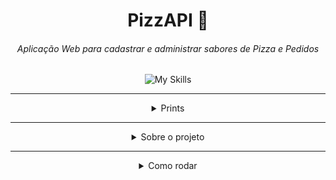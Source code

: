 <div align="center">

  # PizzAPI 🍕
  ###### Aplicação Web para cadastrar e administrar sabores de Pizza e Pedidos

  ![My Skills](https://skillicons.dev/icons?i=ts,react,nodejs,express,mongodb)

</div>

---

<details>
  <summary align="center">Prints</summary>
  <div align="center">
  
  ###### Print 1
  <!-- (print) -->

  ---

  ###### Print 2
  <!-- (print) -->
  
  ---

  ###### Print 3
  <!-- (print) -->

  </div>
</details>

---

<details>
  <summary align="center">Sobre o projeto</summary>
  
  * Interface web com HTML, CSS, JS, TS e REACT.JS
  * Uma WEB API REST, feita com Node.js e Express.js com Typescript
  * Um banco de dados Mongodb para permanencia de dados
  * Cadastre e administre Sabores de Pizzas e Pedidos
    
</details>

---

<details>
  <summary align="center">Como rodar</summary>
  Passo 1: 

  ```bash
    comando
  ```

  Passo 2: 

  ```bash
    comando
  ```

  Passo 3: 

  ```bash
    comando
  ```

</details>
